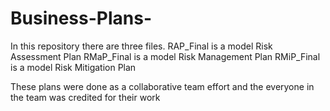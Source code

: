 # Business-Plans-
In this repository there are three files. 
RAP_Final is a model Risk Assessment Plan
RMaP_Final is a model Risk Management Plan
RMiP_Final is a model Risk Mitigation Plan

These plans were done as a collaborative team effort and the everyone in the team was credited for their work 
